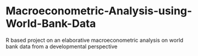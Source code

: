 # Macroeconometric-Analysis-using-World-Bank-Data
R based project on an elaborative macroeconometric analysis on world bank data from a developmental perspective
